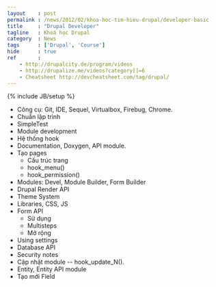 ```yaml
---
layout    : post
permalink : /news/2012/02/khoa-hoc-tim-hieu-drupal/developer-basic
title     : "Drupal Developer"
tagline   : Khoá học Drupal
category  : News
tags      : ['Drupal', 'Course']
hide      : true
ref       :
    - http://drupalcity.de/program/videos
    - http://drupalize.me/videos?category[]=6
    - Cheatsheet http://devcheatsheet.com/tag/drupal/
---
```

{% include JB/setup %}

* Công cụ: Git, IDE, Sequel, Virtualbox, Firebug, Chrome.
* Chuẩn lập trình
* SimpleTest
* Module development
* Hệ thống hook
* Documentation, Doxygen, API module.
* Tạo pages
  * Cấu trúc trang
  * hook_menu()
  * hook_permission()
* Modules: Devel, Module Builder, Form Builder
* Drupal Render API
* Theme System
* Libraries, CSS, JS
* Form API
  * Sử dụng
  * Multisteps
  * Mở rộng
* Using settings
* Database API
* Security notes
* Cập nhật module -- hook_update_N().
* Entity, Entity API module
* Tạo mới Field
